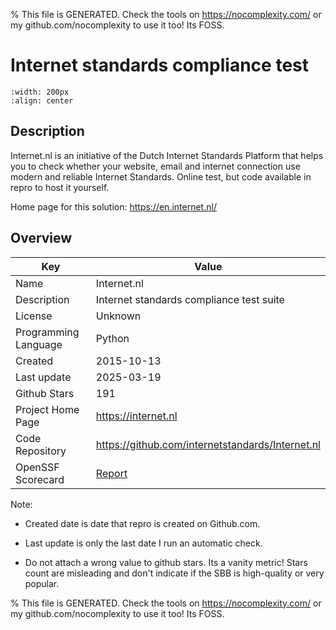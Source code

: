 
% This file is GENERATED. Check the tools on https://nocomplexity.com/ or my github.com/nocomplexity to use it too! Its FOSS. 

# Internet standards compliance test 


```{image} https://en.internet.nl/static/logo_en.png 
:width: 200px 
:align: center 
```

## Description 

Internet.nl is an initiative of the Dutch Internet Standards Platform that helps you to check whether your website, email and internet connection use modern and reliable Internet Standards. Online test, but code available in repro to host it yourself.

Home page for this solution: https://en.internet.nl/ 

## Overview 

| Key | Value |
| --- | --- |
| Name | Internet.nl |
| Description | Internet standards compliance test suite |
| License | Unknown |
| Programming Language | Python |
| Created | 2015-10-13 |
| Last update | 2025-03-19 |
| Github Stars | 191 |
| Project Home Page | https://internet.nl |
| Code Repository | https://github.com/internetstandards/Internet.nl |
| OpenSSF Scorecard | [Report](https://securityscorecards.dev/viewer/?uri=github.com/internetstandards/Internet.nl) |

Note:
 - Created date is date that repro is created on Github.com. 

- Last update is only the last date I run an automatic check. 

- Do not attach a wrong value to github stars. Its a vanity metric! Stars count are misleading and 
don't indicate if the SBB is high-quality or very popular.

% This file is GENERATED. Check the tools on https://nocomplexity.com/ or my github.com/nocomplexity to use it too! Its FOSS. 

